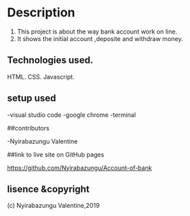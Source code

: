 # Description

1. This project is about the way bank account work on line.
2. It shows the initial account ,deposite and withdraw money.

## Technologies used.

HTML.
CSS.
Javascript.

## setup used

-visual studio code
-google chrome
-terminal

##contributors

-Nyirabazungu Valentine 

 ##link to live site on GitHub pages

 https://github.com/Nyirabazungu/Account-of-bank

## lisence &copyright

(c) Nyirabazungu Valentine,2019

